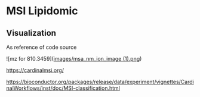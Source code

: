 # MSI Lipidomic


## Visualization

As reference of code source 


![mz for 810.3459]([images/msa_nm_ion_image (1).png](https://github.com/FenosoaRandrianjatovo/meta_base_MSI/blob/main/images/msa_nm_ion_image.png))


https://cardinalmsi.org/

https://bioconductor.org/packages/release/data/experiment/vignettes/CardinalWorkflows/inst/doc/MSI-classification.html
